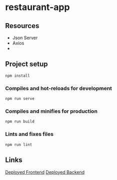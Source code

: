 # restaurant-app

## Resources 
- Json Server
- Axios
- 
## Project setup
```
npm install
```

### Compiles and hot-reloads for development
```
npm run serve
```

### Compiles and minifies for production
```
npm run build
```

### Lints and fixes files
```
npm run lint
```
## Links
[Deployed Frontend](https://restaurant-staging.netlify.app/)
[Deployed Backend](#)
